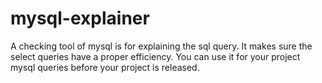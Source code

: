 # mysql-explainer
A checking tool of mysql is for explaining the sql query. It makes sure the select queries have a proper efficiency. You can use it for your project mysql queries before your project is released.
